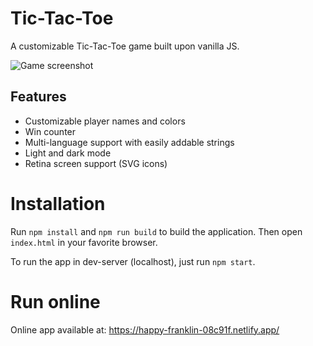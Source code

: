 # Tic-Tac-Toe
A customizable Tic-Tac-Toe game built upon vanilla JS.

![Game screenshot](https://i.ibb.co/CW5B2Xn/tictactoe.png)

## Features

 - Customizable player names and colors
 - Win counter
 - Multi-language support with easily addable strings
 - Light and dark mode
 - Retina screen support (SVG icons)

# Installation
Run `npm install` and `npm run build` to build the application. Then open `index.html` in your favorite browser.

To run the app in dev-server (localhost), just run `npm start`.

# Run online
Online app available at: https://happy-franklin-08c91f.netlify.app/


